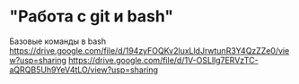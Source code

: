 # "Работа с git и bash"

Базовые команды в bash
https://drive.google.com/file/d/194zyFOQKv2luxLldJrwtunR3Y4QzZZe0/view?usp=sharing
https://drive.google.com/file/d/1V-OSLllg7ERVzTC-aQRQB5Uh9YeV4tLO/view?usp=sharing

